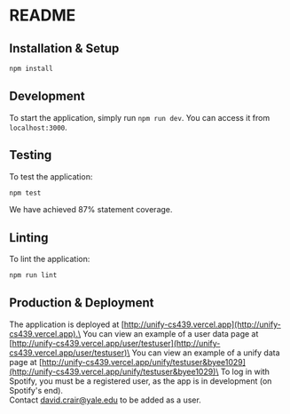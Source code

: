 # README

## Installation & Setup

```bash
npm install
```

## Development

To start the application, simply run `npm run dev`. You can access it from `localhost:3000`.

## Testing

To test the application:

```bash
npm test
```

We have achieved 87% statement coverage.

## Linting

To lint the application:

```bash
npm run lint
```

## Production & Deployment

The application is deployed at [http://unify-cs439.vercel.app](http://unify-cs439.vercel.app).\
You can view an example of a user data page at [http://unify-cs439.vercel.app/user/testuser](http://unify-cs439.vercel.app/user/testuser)\
You can view an example of a unify data page at [http://unify-cs439.vercel.app/unify/testuser&byee1029](http://unify-cs439.vercel.app/unify/testuser&byee1029)\
To log in with Spotify, you must be a registered user, as the app is in development (on Spotify's end).\
Contact <david.crair@yale.edu> to be added as a user.
